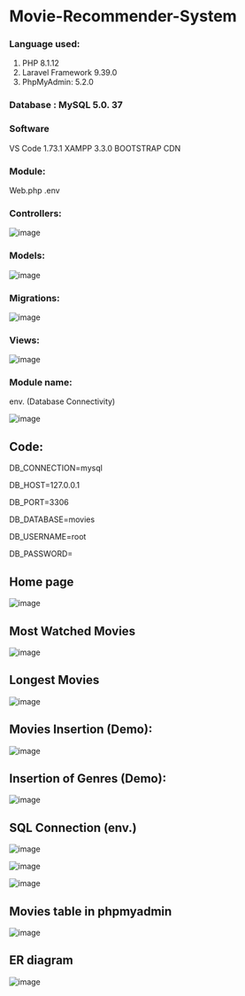 # Movie-Recommender-System

### Language used:
1)	PHP 8.1.12
2)	Laravel Framework 9.39.0
3)	PhpMyAdmin: 5.2.0

### Database : MySQL  5.0. 37	

### Software 
VS Code 1.73.1
XAMPP 3.3.0
BOOTSTRAP CDN

### Module:
Web.php
.env

### Controllers:

![image](https://github.com/AnaG260220/Movie-Recommender-System/assets/61514957/82d0495f-6f95-4a0e-b162-fe0d8598b7eb)

### Models:
 
![image](https://github.com/AnaG260220/Movie-Recommender-System/assets/61514957/6e057546-3762-4977-b97a-896a0e606567)

### Migrations:

![image](https://github.com/AnaG260220/Movie-Recommender-System/assets/61514957/edc75626-eabb-4856-8d3f-674910bb5026)

### Views:

![image](https://github.com/AnaG260220/Movie-Recommender-System/assets/61514957/74cee116-3571-4fda-be60-da8df3c72126)

### Module name:

env. (Database Connectivity)

![image](https://github.com/AnaG260220/Movie-Recommender-System/assets/61514957/c78367ac-75c7-4626-832f-44be1d3be9b3)
 
## Code:

DB_CONNECTION=mysql

DB_HOST=127.0.0.1

DB_PORT=3306

DB_DATABASE=movies

DB_USERNAME=root

DB_PASSWORD=
      
## Home page
![image](https://github.com/AnaG260220/Movie-Recommender-System/assets/61514957/236cdafc-89de-4e7c-9456-b4a05a8d55eb)

 ## Most Watched Movies
![image](https://github.com/AnaG260220/Movie-Recommender-System/assets/61514957/e8959b25-0502-49b3-94c3-5bca1b6444ef)

## Longest Movies
![image](https://github.com/AnaG260220/Movie-Recommender-System/assets/61514957/31d3e55f-b44e-42c0-9ebf-e80f32d1c149)

 ## Movies Insertion  (Demo):
![image](https://github.com/AnaG260220/Movie-Recommender-System/assets/61514957/c6be10a2-8221-4b4a-9d49-87d65a785d9b)
      
 ## Insertion of Genres (Demo):
![image](https://github.com/AnaG260220/Movie-Recommender-System/assets/61514957/df3bb1c0-c916-4740-8b5a-d5da3427fd06)
      
 ## SQL Connection (env.)
![image](https://github.com/AnaG260220/Movie-Recommender-System/assets/61514957/5fcb2fd6-d918-4b49-8b58-aa4fe77fe178)

![image](https://github.com/AnaG260220/Movie-Recommender-System/assets/61514957/1f3f36f2-3598-43d8-907e-785130fc9384)

![image](https://github.com/AnaG260220/Movie-Recommender-System/assets/61514957/e76fe1d5-21b2-467c-aaa5-bd1de8b8e210)

 ## Movies table in phpmyadmin 
![image](https://github.com/AnaG260220/Movie-Recommender-System/assets/61514957/bed66276-7071-484f-86c1-7905150c0d72)
  
## ER diagram
![image](https://github.com/AnaG260220/Movie-Recommender-System/assets/61514957/ad0036b7-6217-47a3-a46d-c93ac4267668)



      







